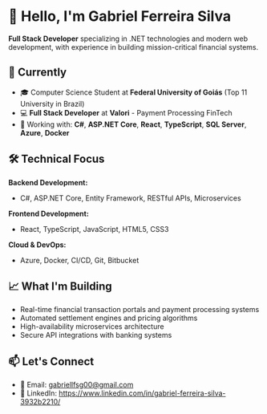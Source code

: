 # 👋 Hello, I'm Gabriel Ferreira Silva

**Full Stack Developer** specializing in .NET technologies and modern web development, with experience in building mission-critical financial systems.

## 💼 Currently
- 🎓 Computer Science Student at **Federal University of Goiás** (Top 11 University in Brazil)
- 💻 **Full Stack Developer** at **Valori** - Payment Processing FinTech
- 🔧 Working with: **C#**, **ASP.NET Core**, **React**, **TypeScript**, **SQL Server**, **Azure**, **Docker**

## 🛠️ Technical Focus
**Backend Development:**
- C#, ASP.NET Core, Entity Framework, RESTful APIs, Microservices

**Frontend Development:**  
- React, TypeScript, JavaScript, HTML5, CSS3

**Cloud & DevOps:**
- Azure, Docker, CI/CD, Git, Bitbucket

## 📈 What I'm Building
- Real-time financial transaction portals and payment processing systems
- Automated settlement engines and pricing algorithms
- High-availability microservices architecture
- Secure API integrations with banking systems

## 📫 Let's Connect
- 📧 Email: gabriellfsg00@gmail.com
- 💼 LinkedIn: https://www.linkedin.com/in/gabriel-ferreira-silva-3932b2210/
